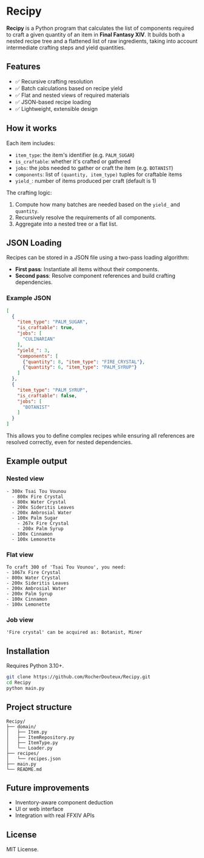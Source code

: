 # Recipy

**Recipy** is a Python program that calculates the list of components required to craft a given quantity of an item in **Final Fantasy XIV**. It builds both a nested recipe tree and a flattened list of raw ingredients, taking into account intermediate crafting steps and yield quantities.

## Features

- ✅ Recursive crafting resolution
- ✅ Batch calculations based on recipe yield
- ✅ Flat and nested views of required materials
- ✅ JSON-based recipe loading
- ✅ Lightweight, extensible design

## How it works

Each item includes:
- `item_type`: the item's identifier (e.g. `PALM_SUGAR`)
- `is_craftable`: whether it's crafted or gathered
- `jobs`: the jobs needed to gather or craft the item (e.g. `BOTANIST`)
- `components`: list of `(quantity, item_type)` tuples for craftable items
- `yield_`: number of items produced per craft (default is 1)

The crafting logic:
1. Compute how many batches are needed based on the `yield_` and `quantity`.
2. Recursively resolve the requirements of all components.
3. Aggregate into a nested tree or a flat list.

## JSON Loading

Recipes can be stored in a JSON file using a two-pass loading algorithm:

- **First pass**: Instantiate all items without their components.
- **Second pass**: Resolve component references and build crafting dependencies.

### Example JSON

```json
[
  {
    "item_type": "PALM_SUGAR",
    "is_craftable": true,
    "jobs": [
      "CULINARIAN"
    ],
    "yield_": 3,
    "components": [
      {"quantity": 8, "item_type": "FIRE_CRYSTAL"},
      {"quantity": 6, "item_type": "PALM_SYRUP"}
    ]
  },
  {
    "item_type": "PALM_SYRUP",
    "is_craftable": false,
    "jobs": [
      "BOTANIST"
    ]
  }
]
```

This allows you to define complex recipes while ensuring all references are resolved correctly, even for nested dependencies.

## Example output

### Nested view

```
- 300x Tsai Tou Vounou
  - 800x Fire Crystal
  - 800x Water Crystal
  - 200x Sideritis Leaves
  - 200x Ambrosial Water
  - 100x Palm Sugar
    - 267x Fire Crystal
    - 200x Palm Syrup
  - 100x Cinnamon
  - 100x Lemonette
```

### Flat view

```
To craft 300 of 'Tsai Tou Vounou', you need:
- 1067x Fire Crystal
- 800x Water Crystal
- 200x Sideritis Leaves
- 200x Ambrosial Water
- 200x Palm Syrup
- 100x Cinnamon
- 100x Lemonette
```

### Job view
```
'Fire crystal' can be acquired as: Botanist, Miner
```

## Installation

Requires Python 3.10+.

```bash
git clone https://github.com/RocherDouteux/Recipy.git
cd Recipy
python main.py
```

## Project structure

```
Recipy/
├── domain/
│   ├── Item.py
│   ├── ItemRepository.py
│   ├── ItemType.py
│   └── Loader.py
├── recipes/
│   └── recipes.json
├── main.py
└── README.md
```

## Future improvements

- Inventory-aware component deduction
- UI or web interface
- Integration with real FFXIV APIs

## License

MIT License.

